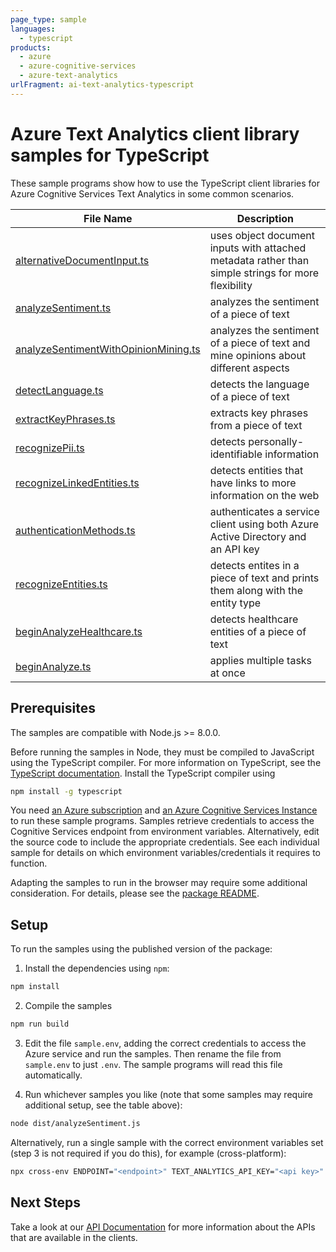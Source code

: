 ```yaml
---
page_type: sample
languages:
  - typescript
products:
  - azure
  - azure-cognitive-services
  - azure-text-analytics
urlFragment: ai-text-analytics-typescript
---
```


# Azure Text Analytics client library samples for TypeScript

These sample programs show how to use the TypeScript client libraries for Azure Cognitive Services Text Analytics in some common scenarios.

| **File Name**                                                             | **Description**                                                                                    |
| ------------------------------------------------------------------------- | -------------------------------------------------------------------------------------------------- |
| [alternativeDocumentInput.ts][alternativedocumentinput]                   | uses object document inputs with attached metadata rather than simple strings for more flexibility |
| [analyzeSentiment.ts][analyzesentiment]                                   | analyzes the sentiment of a piece of text                                                          |
| [analyzeSentimentWithOpinionMining.ts][analyzesentimentwithopinionmining] | analyzes the sentiment of a piece of text and mine opinions about different aspects                |
| [detectLanguage.ts][detectlanguages]                                      | detects the language of a piece of text                                                            |
| [extractKeyPhrases.ts][extractkeyphrases]                                 | extracts key phrases from a piece of text                                                          |
| [recognizePii.ts][recognizepii]                                           | detects personally-identifiable information                                                        |
| [recognizeLinkedEntities.ts][recognizelinkedentities]                     | detects entities that have links to more information on the web                                    |
| [authenticationMethods.ts][authenticationmethods]                         | authenticates a service client using both Azure Active Directory and an API key                    |
| [recognizeEntities.ts][recognizeentities]                                 | detects entites in a piece of text and prints them along with the entity type                      |
| [beginAnalyzeHealthcare.ts][beginanalyzehealthcare]                       | detects healthcare entities of a piece of text                                                     |
| [beginAnalyze.ts][beginanalyze]                                           | applies multiple tasks at once                                                                     |

## Prerequisites

The samples are compatible with Node.js >= 8.0.0.

Before running the samples in Node, they must be compiled to JavaScript using the TypeScript compiler. For more information on TypeScript, see the [TypeScript documentation][typescript]. Install the TypeScript compiler using

```bash
npm install -g typescript
```

You need [an Azure subscription][freesub] and [an Azure Cognitive Services Instance][azcogsvc] to run these sample programs. Samples retrieve credentials to access the Cognitive Services endpoint from environment variables. Alternatively, edit the source code to include the appropriate credentials. See each individual sample for details on which environment variables/credentials it requires to function.

Adapting the samples to run in the browser may require some additional consideration. For details, please see the [package README][package].

## Setup

To run the samples using the published version of the package:

1. Install the dependencies using `npm`:

```bash
npm install
```

2. Compile the samples

```bash
npm run build
```

3. Edit the file `sample.env`, adding the correct credentials to access the Azure service and run the samples. Then rename the file from `sample.env` to just `.env`. The sample programs will read this file automatically.

4. Run whichever samples you like (note that some samples may require additional setup, see the table above):

```bash
node dist/analyzeSentiment.js
```

Alternatively, run a single sample with the correct environment variables set (step 3 is not required if you do this), for example (cross-platform):

```bash
npx cross-env ENDPOINT="<endpoint>" TEXT_ANALYTICS_API_KEY="<api key>" node dist/analyzeSentiment.js
```

## Next Steps

Take a look at our [API Documentation][apiref] for more information about the APIs that are available in the clients.

[alternativedocumentinput]: https://github.com/Azure/azure-sdk-for-js/tree/master/sdk/textanalytics/ai-text-analytics/samples/typescript/src/alternativeDocumentInput.ts
[analyzesentiment]: https://github.com/Azure/azure-sdk-for-js/tree/master/sdk/textanalytics/ai-text-analytics/samples/typescript/src/analyzeSentiment.ts
[analyzesentimentwithopinionmining]: https://github.com/Azure/azure-sdk-for-js/blob/master/sdk/textanalytics/ai-text-analytics/samples/typescript/src/analyzeSentimentWithOpinionMining.ts
[authenticationmethods]: https://github.com/Azure/azure-sdk-for-js/tree/master/sdk/textanalytics/ai-text-analytics/samples/typescript/src/authenticationMethods.ts
[detectlanguages]: https://github.com/Azure/azure-sdk-for-js/tree/master/sdk/textanalytics/ai-text-analytics/samples/typescript/src/detectLanguage.ts
[extractkeyphrases]: https://github.com/Azure/azure-sdk-for-js/tree/master/sdk/textanalytics/ai-text-analytics/samples/typescript/src/extractKeyPhrases.ts
[recognizepii]: https://github.com/Azure/azure-sdk-for-js/blob/master/sdk/textanalytics/ai-text-analytics/samples/typescript/src/recognizePii.ts
[recognizelinkedentities]: https://github.com/Azure/azure-sdk-for-js/tree/master/sdk/textanalytics/ai-text-analytics/samples/typescript/src/recognizeLinkedEntities.ts
[recognizeentities]: https://github.com/Azure/azure-sdk-for-js/tree/master/sdk/textanalytics/ai-text-analytics/samples/typescript/src/recognizeEntities.ts
[beginanalyze]: https://github.com/Azure/azure-sdk-for-js/blob/61e8b8357ea6d61a005f61ab497560cab18106cc/sdk/textanalytics/ai-text-analytics/samples/typescript/src/beginAnalyze.ts
[beginanalyzehealthcare]: https://github.com/Azure/azure-sdk-for-js/blob/61e8b8357ea6d61a005f61ab497560cab18106cc/sdk/textanalytics/ai-text-analytics/samples/typescript/src/beginAnalyzeHealthcare.ts
[apiref]: https://docs.microsoft.com/javascript/api/@azure/ai-text-analytics
[azcogsvc]: https://docs.microsoft.com/azure/cognitive-services/cognitive-services-apis-create-account
[freesub]: https://azure.microsoft.com/free/
[package]: https://github.com/Azure/azure-sdk-for-js/tree/master/sdk/textanalytics/ai-text-analytics/README.md
[typescript]: https://www.typescriptlang.org/docs/home.html
